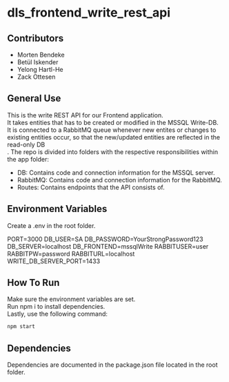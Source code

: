 # dls_frontend_write_rest_api

## Contributors

- Morten Bendeke
- Betül Iskender
- Yelong Hartl-He
- Zack Ottesen

## General Use

This is the write REST API for our Frontend application.<br>
It takes entities that has to be created or modified in the MSSQL Write-DB.<br>
It is connected to a RabbitMQ queue whenever new entites or changes to existing entities occur, so that the new/updated entities are reflected in the read-only DB<br>.
The repo is divided into folders with the respective responsibilities within the app folder:

- DB: Contains code and connection information for the MSSQL server.
- RabbitMQ: Contains code and connection information for the RabbitMQ.
- Routes: Contains endpoints that the API consists of.

## Environment Variables

Create a .env in the root folder.

PORT=3000
DB_USER=SA
DB_PASSWORD=YourStrongPassword123
DB_SERVER=localhost
DB_FRONTEND=mssqlWrite
RABBITUSER=user
RABBITPW=password
RABBITURL=localhost
WRITE_DB_SERVER_PORT=1433

## How To Run

Make sure the environment variables are set.<br>
Run npm i to install dependencies.<br>
Lastly, use the following command:

```bash
npm start
```

## Dependencies

Dependencies are documented in the package.json file located in the root folder.
